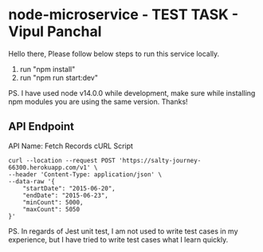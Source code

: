 # node-microservice - TEST TASK - Vipul Panchal

Hello there, Please follow below steps to run this service locally.
1. run "npm install"
2. run "npm run start:dev"

PS. I have used node v14.0.0 while development, make sure while installing npm modules you are using the same version. Thanks!

## API Endpoint

API Name: Fetch Records
cURL Script
```
curl --location --request POST 'https://salty-journey-66300.herokuapp.com/v1' \
--header 'Content-Type: application/json' \
--data-raw '{
    "startDate": "2015-06-20",
    "endDate": "2015-06-23",
    "minCount": 5000,
    "maxCount": 5050
}'
```

PS. In regards of Jest unit test, I am not used to write test cases in my experience, but I have tried to write test cases what I learn quickly.
